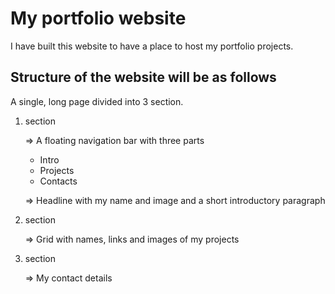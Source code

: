 # My portfolio website
I have built this website to have a place to host my portfolio projects.

## Structure of the website will be as follows

A single, long page divided into 3 section.

1. section

   => A floating navigation bar with three parts
   - Intro
   - Projects
   - Contacts

   => Headline with my name and image and a short introductory paragraph
   
3. section

   => Grid with names, links and images of my projects
   
5. section

   => My contact details
